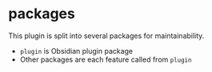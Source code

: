 # packages

This plugin is split into several packages for maintainability.

- `plugin` is Obsidian plugin package
- Other packages are each feature called from `plugin`
